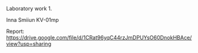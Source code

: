 Laboratory work 1.

Inna Smiiun KV-01mp

Report: https://drive.google.com/file/d/1CRat96yqC44rzJmDPUYsO60DnokHBAce/view?usp=sharing
